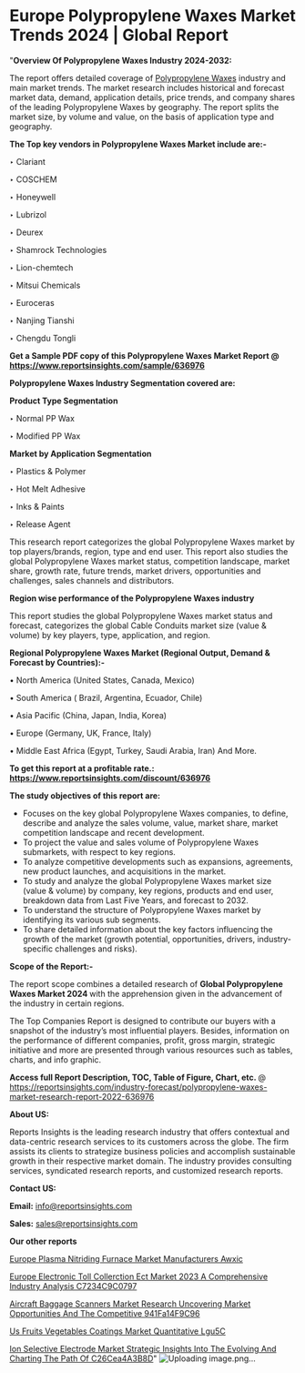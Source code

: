 # Europe Polypropylene Waxes Market Trends 2024 | Global Report

"<strong>Overview Of Polypropylene Waxes Industry 2024-2032:</strong>

The report offers detailed coverage of <a href=https://www.reportsinsights.com/sample/636976>Polypropylene Waxes</a> industry and main market trends. The market research includes historical and forecast market data, demand, application details, price trends, and company shares of the leading Polypropylene Waxes by geography. The report splits the market size, by volume and value, on the basis of application type and geography.

<strong>The Top key vendors in Polypropylene Waxes Market include are:- </strong>

‣ Clariant

‣ COSCHEM

‣ Honeywell

‣ Lubrizol

‣ Deurex

‣ Shamrock Technologies

‣ Lion-chemtech

‣ Mitsui Chemicals

‣ Euroceras

‣ Nanjing Tianshi

‣ Chengdu Tongli

<strong>Get a Sample PDF copy of this Polypropylene Waxes Market Report </strong><strong>@ <a href=https://www.reportsinsights.com/sample/636976 style=color:#0000ff;>https://www.reportsinsights.com/sample/636976</a> </strong>

<strong>Polypropylene Waxes Industry Segmentation covered are:</strong>

<strong>Product Type Segmentation</strong>

‣    Normal PP Wax

‣ Modified PP Wax

<strong>Market by Application Segmentation</strong>

‣   Plastics & Polymer

‣ Hot Melt Adhesive

‣ Inks & Paints

‣ Release Agent

This research report categorizes the global Polypropylene Waxes market by top players/brands, region, type and end user. This report also studies the global Polypropylene Waxes market status, competition landscape, market share, growth rate, future trends, market drivers, opportunities and challenges, sales channels and distributors.

<strong>Region wise performance of the Polypropylene Waxes industry</strong><strong> </strong>

This report studies the global Polypropylene Waxes market status and forecast, categorizes the global Cable Conduits market size (value &amp; volume) by key players, type, application, and region. 

<strong>Regional Polypropylene Waxes Market (Regional Output, Demand &amp; Forecast by Countries):-</strong>

• North America (United States, Canada, Mexico)

• South America ( Brazil, Argentina, Ecuador, Chile)

• Asia Pacific (China, Japan, India, Korea)

• Europe (Germany, UK, France, Italy)

• Middle East Africa (Egypt, Turkey, Saudi Arabia, Iran) And More.

<strong>To get this report at a profitable rate.: <a href=https://www.reportsinsights.com/discount/636976 style=color:#0000ff;>https://www.reportsinsights.com/discount/636976</a></strong>

<strong>The study objectives of this report are:</strong>
<ul>
  <li>Focuses on the key global Polypropylene Waxes companies, to define, describe and analyze the sales volume, value, market share, market competition landscape and recent development.</li>
  <li>To project the value and sales volume of Polypropylene Waxes submarkets, with respect to key regions.</li>
  <li>To analyze competitive developments such as expansions, agreements, new product launches, and acquisitions in the market.</li>
  <li>To study and analyze the global Polypropylene Waxes market size (value &amp; volume) by company, key regions, products and end user, breakdown data from Last Five Years, and forecast to 2032.</li>
  <li>To understand the structure of Polypropylene Waxes market by identifying its various sub segments.</li>
  <li>To share detailed information about the key factors influencing the growth of the market (growth potential, opportunities, drivers, industry-specific challenges and risks).</li>
</ul>
<strong>Scope of the Report:-</strong><strong> </strong>

The report scope combines a detailed research of <strong>Global Polypropylene Waxes Market 2024 </strong>with the apprehension given in the advancement of the industry in certain regions.

The Top Companies Report is designed to contribute our buyers with a snapshot of the industry’s most influential players. Besides, information on the performance of different companies, profit, gross margin, strategic initiative and more are presented through various resources such as tables, charts, and info graphic.

<strong>Access full Report Description, TOC, Table of Figure, Chart, etc. </strong>@   <a href=https://reportsinsights.com/industry-forecast/polypropylene-waxes-market-research-report-2022-636976 style=color:#0000ff;>https://reportsinsights.com/industry-forecast/polypropylene-waxes-market-research-report-2022-636976</a>

<strong>About US:</strong>

Reports Insights is the leading research industry that offers contextual and data-centric research services to its customers across the globe. The firm assists its clients to strategize business policies and accomplish sustainable growth in their respective market domain. The industry provides consulting services, syndicated research reports, and customized research reports.

<strong>Contact US:</strong>

<p class=""""><b>Email:</b> <a href=mailto:info@reportsinsights.com>info@reportsinsights.com</a></p>
<p class=""""><b>Sales:</b> <a href=mailto:sales@reportsinsights.com>sales@reportsinsights.com</a></p>

<strong>Our other reports</strong>

<a href=https://www.linkedin.com/pulse/europe-plasma-nitriding-furnace-market-manufacturers-awxic/>Europe Plasma Nitriding Furnace Market Manufacturers Awxic</a>

<a href=https://medium.com/@akitotamura255/europe-electronic-toll-collerction-ect-market-2023-a-comprehensive-industry-analysis-c7234c9c0797>Europe Electronic Toll Collerction Ect Market 2023 A Comprehensive Industry Analysis C7234C9C0797</a>

<a href=https://medium.com/@jadhaosuchit578/aircraft-baggage-scanners-market-research-uncovering-market-opportunities-and-the-competitive-941fa14f9c96>Aircraft Baggage Scanners Market Research Uncovering Market Opportunities And The Competitive 941Fa14F9C96</a>

<a href=https://www.linkedin.com/pulse/us-fruits-vegetables-coatings-market-quantitative-lgu5c/>Us Fruits Vegetables Coatings Market Quantitative Lgu5C</a>

<a href=https://medium.com/@gd336335/ion-selective-electrode-market-strategic-insights-into-the-evolving-and-charting-the-path-of-c26cea4a3b8d>Ion Selective Electrode Market Strategic Insights Into The Evolving And Charting The Path Of C26Cea4A3B8D</a>"
![Uploading image.png…]()
